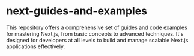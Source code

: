 # next-guides-and-examples
This repository offers a comprehensive set of guides and code examples for mastering Next.js, from basic concepts to advanced techniques. It's designed for developers at all levels to build and manage scalable Next.js applications effectively.
